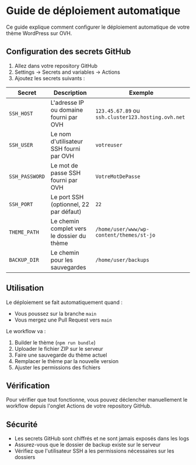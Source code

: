 # Guide de déploiement automatique

Ce guide explique comment configurer le déploiement automatique de votre thème WordPress sur OVH.

## Configuration des secrets GitHub

1. Allez dans votre repository GitHub
2. Settings → Secrets and variables → Actions
3. Ajoutez les secrets suivants :

| Secret | Description | Exemple |
|--------|-------------|---------|
| `SSH_HOST` | L'adresse IP ou domaine fourni par OVH | `123.45.67.89` ou `ssh.cluster123.hosting.ovh.net` |
| `SSH_USER` | Le nom d'utilisateur SSH fourni par OVH | `votreuser` |
| `SSH_PASSWORD` | Le mot de passe SSH fourni par OVH | `VotreMotDePasse` |
| `SSH_PORT` | Le port SSH (optionnel, 22 par défaut) | `22` |
| `THEME_PATH` | Le chemin complet vers le dossier du thème | `/home/user/www/wp-content/themes/st-jo` |
| `BACKUP_DIR` | Le chemin pour les sauvegardes | `/home/user/backups` |

## Utilisation

Le déploiement se fait automatiquement quand :
- Vous poussez sur la branche `main`
- Vous mergez une Pull Request vers `main`

Le workflow va :
1. Builder le thème (`npm run bundle`)
2. Uploader le fichier ZIP sur le serveur
3. Faire une sauvegarde du thème actuel
4. Remplacer le thème par la nouvelle version
5. Ajuster les permissions des fichiers

## Vérification

Pour vérifier que tout fonctionne, vous pouvez déclencher manuellement le workflow depuis l'onglet Actions de votre repository GitHub.

## Sécurité

- Les secrets GitHub sont chiffrés et ne sont jamais exposés dans les logs
- Assurez-vous que le dossier de backup existe sur le serveur
- Vérifiez que l'utilisateur SSH a les permissions nécessaires sur les dossiers